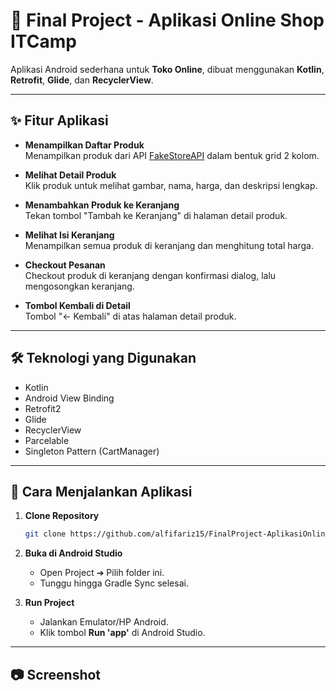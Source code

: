 # 🛒 Final Project - Aplikasi Online Shop ITCamp

Aplikasi Android sederhana untuk **Toko Online**, dibuat menggunakan **Kotlin**, **Retrofit**, **Glide**, dan **RecyclerView**.

---

## ✨ Fitur Aplikasi

- **Menampilkan Daftar Produk**  
  Menampilkan produk dari API [FakeStoreAPI](https://fakestoreapi.com/) dalam bentuk grid 2 kolom.

- **Melihat Detail Produk**  
  Klik produk untuk melihat gambar, nama, harga, dan deskripsi lengkap.

- **Menambahkan Produk ke Keranjang**  
  Tekan tombol "Tambah ke Keranjang" di halaman detail produk.

- **Melihat Isi Keranjang**  
  Menampilkan semua produk di keranjang dan menghitung total harga.

- **Checkout Pesanan**  
  Checkout produk di keranjang dengan konfirmasi dialog, lalu mengosongkan keranjang.

- **Tombol Kembali di Detail**  
  Tombol "← Kembali" di atas halaman detail produk.

---

## 🛠 Teknologi yang Digunakan

- Kotlin
- Android View Binding
- Retrofit2
- Glide
- RecyclerView
- Parcelable
- Singleton Pattern (CartManager)

---

## 🚀 Cara Menjalankan Aplikasi

1. **Clone Repository**
    ```bash
    git clone https://github.com/alfifariz15/FinalProject-AplikasiOnlineShopITCamp.git
    ```

2. **Buka di Android Studio**
    - Open Project ➔ Pilih folder ini.
    - Tunggu hingga Gradle Sync selesai.

3. **Run Project**
    - Jalankan Emulator/HP Android.
    - Klik tombol **Run 'app'** di Android Studio.

---

## 📷 Screenshot
